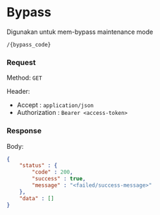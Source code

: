 # Bypass

Digunakan untuk mem-bypass maintenance mode

```
/{bypass_code}
```

### Request

Method: ``GET``

Header:
- Accept : ``application/json``
- Authorization : ``Bearer <access-token>``

### Response

Body: 
```json
{
	"status" : {
		"code" : 200,
		"success" : true,
		"message" : "<failed/success-message>"
	},
	"data" : []
}
```

